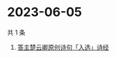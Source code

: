 # 2023-06-05

共 1 条

<!-- BEGIN -->
<!-- 最后更新时间 Mon Jun 05 2023 02:06:22 GMT+0800 (China Standard Time) -->

1. [答主楚云卿原创诗句「入选」诗经](https://www.zhihu.com/search?q=答主楚云卿原创诗句「入选」诗经)

<!-- END -->

